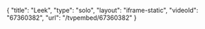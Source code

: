 {
    "title": "Leek",
    "type": "solo",
    "layout": "iframe-static",
    "videoId": "67360382",
    "url": "\/tvpembed\/67360382"
}